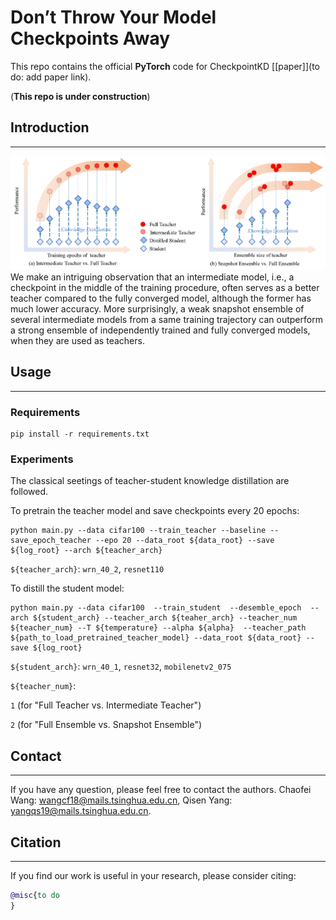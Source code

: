# Don’t Throw Your Model Checkpoints Away
This repo contains the official **PyTorch** code for CheckpointKD [[paper]](to do: add paper link). 

(**This repo is under construction**)




## Introduction

---

![Sketch Map](figures/observations.png)
We make an intriguing observation that an intermediate model, i.e., a checkpoint in the middle of the training procedure, often serves as a better teacher compared to the fully converged model, although the former has much lower accuracy. More surprisingly, a weak snapshot ensemble of several intermediate models from a same training trajectory can outperform a strong ensemble of independently trained and fully converged models, when they are used as teachers. 


## Usage

---

### Requirements

```
pip install -r requirements.txt
```

### Experiments
The classical seetings of teacher-student knowledge distillation are followed. 

To pretrain the teacher model and save checkpoints every 20 epochs:
```
python main.py --data cifar100 --train_teacher --baseline --save_epoch_teacher --epo 20 --data_root ${data_root} --save ${log_root} --arch ${teacher_arch} 
```
`${teacher_arch}`: `wrn_40_2`, `resnet110`

To distill the student model:
```
python main.py --data cifar100  --train_student  --desemble_epoch  --arch ${student_arch} --teacher_arch ${teaher_arch} --teacher_num ${teacher_num} --T ${temperature} --alpha ${alpha}  --teacher_path ${path_to_load_pretrained_teacher_model} --data_root ${data_root} --save ${log_root} 
```
`${student_arch}`: `wrn_40_1`, `resnet32`, `mobilenetv2_075`

`${teacher_num}`: 

`1` (for "Full Teacher vs. Intermediate Teacher")

`2` (for "Full Ensemble vs. Snapshot Ensemble")

## Contact

---

If you have any question, please feel free to contact the authors. Chaofei Wang: [wangcf18@mails.tsinghua.edu.cn](mailto:wangcf18@mails.tsinghua.edu.cn), Qisen Yang: [yangqs19@mails.tsinghua.edu.cn](mailto:wangcf18@mails.tsinghua.edu.cn).

## Citation

---

If you find our work is useful in your research, please consider citing:

```bibtex
@misc{to do
}
```
